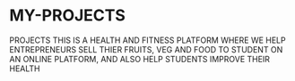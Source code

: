 # MY-PROJECTS
PROJECTS
THIS IS A HEALTH AND FITNESS PLATFORM WHERE WE HELP ENTREPRENEURS SELL THIER FRUITS, VEG AND FOOD TO STUDENT ON AN ONLINE PLATFORM, AND ALSO HELP STUDENTS IMPROVE THEIR HEALTH
